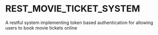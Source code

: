 # REST_MOVIE_TICKET_SYSTEM
A restful system implementing token based authentication for allowing users to book movie tickets online
